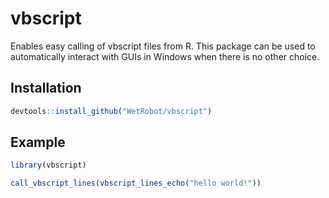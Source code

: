 # vbscript

Enables easy calling of vbscript files from R.
This package can be used to automatically interact with GUIs in Windows
when there is no other choice.

## Installation

``` r
devtools::install_github("WetRobot/vbscript")
```

## Example

``` r
library(vbscript)

call_vbscript_lines(vbscript_lines_echo("hello world!"))
```

